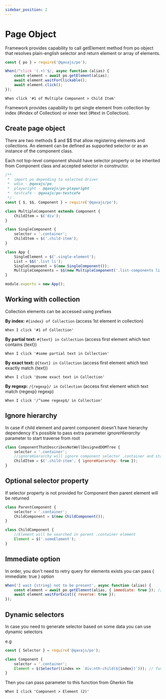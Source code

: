 ```yaml
---
sidebar_position: 2
---
```


# Page Object
Framework provides capability to call getElement method from po object that resolves plain-english selector and return element or array of elements.
```javascript
const { po } = require('@qavajs/po');

When(/^click '(.+)'$/, async function (alias) {
    const element = await po.getElement(alias);
    await element.waitForClickable();
    await element.click();
});
```

```gherkin
When click '#1 of Multiple Component > Child Item'
```

Framework provides capability to get single element from collection by index (#index of Collection) or inner text (#text in Collection).

## Create page object

There are two methods $ and $$ that allow registering elements and collections.
An element can be defined as supported selector or as an instance of the component class.

Each not top-level component should have selector property or be inherited from Component class and accepted selector in constructor.
```javascript
/**
 *  import po depending to selected driver
 *  wdio - @qavajs/po
 *  playwright - @qavajs/po-playwright
 *  testcafe - @qavajs/po-testcafe
 */
const { $, $$, Component } = require('@qavajs/po');

class MultipleComponent extends Component {
    ChildItem = $('div');
}

class SingleComponent {
    selector = '.container';
    ChildItem = $('.child-item');
}

class App {
    SingleElement = $('.single-element');
    List = $$('.list li');
    SingleComponent = $(new SingleComponent());
    MultipleComponents = $$(new MultipleComponent('.list-components li'));
}

module.exports = new App();
```

## Working with collection
Collection elements can be accessed using prefixes

**By index:** `#{index} of Collection` (access 1st element in collection)
```gherkin
When I click '#1 of Collection'
```
**By partial text:** `#{text} in Collection` (access first element which text contains {text})
```gherkin
When I click '#some partial text in Collection'
```
**By exact text:** `@{text} in Collection` (access first element which text exactly match {text})
```gherkin
When I click '@some exact text in Collection'
```

**By regexp:** `/{regexp}/ in Collection` (access first element which text match {regexp} regexp)
```gherkin
When I click '/^some regexp$/ in Collection'
```

## Ignore hierarchy
In case if child element and parent component doesn't have hierarchy dependency
it's possible to pass extra parameter _ignoreHierarchy_ parameter to start traverse from root

```javascript
class ComponentThatDescribesNotWellDesignedDOMTree {
    selector = '.container';
    //ignoreHierarchy will ignore component selector .container and start traverse from root
    ChildItem = $('.child-item', { ignoreHierarchy: true }); 
}
```

## Optional selector property
If selector property is not provided for Component then parent element will be returned

```javascript
class ParentComponent {
    selector = '.container';
    ChildComponent = $(new ChildComponent()); 
}

class ChildComponent {
    //Element will be searched in parent .container element
    Element = $('.someElement');
}
```

## Immediate option
In order, you don't need to retry query for elements exists you can pass { immediate: true } option
```javascript
When('I wait {string} not to be present', async function (alias) {
    const element = await po.getElement(alias, { immediate: true }); // in case if element not found dummy not existing element be returned
    await element.waitForExist({ reverse: true });
});
```

## Dynamic selectors
In case you need to generate selector based on some data you can use dynamic selectors

e.g
```javascript
const { Selector } = require('@qavajs/po');

class Component {
    selector = '.container';
    Element = $(Selector((index => `div:nth-child(${index})`))); // function should return valid selector 
}
```

Then you can pass parameter to this function from Gherkin file

```gherkin
When I click 'Component > Element (2)'
```

